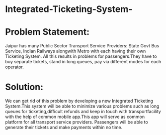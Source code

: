 # Integrated-Ticketing-System-

# Problem Statement:
Jaipur has many Public Sector Transport Service Providers: State Govt Bus Service, Indian Railways alongwith Metro with each having their own Ticketing System. All this results
in problems for passengers.They have to buy separate tickets, stand in long queues, pay via different modes for each operator.
 
# Solution:
We can get rid of this problem by developing a new Integrated Ticketing System.This system will be able to minimize various problems such as long queues for ticketing,difficult refunds and
keep in touch with transportfacility with the help of common mobile app.This app will serve as common platform for all transport service providers. Passengers will be able to generate their
tickets and make payments within no time.
